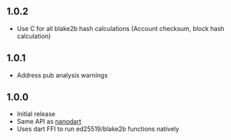 ## 1.0.2

* Use C for all blake2b hash calculations (Account checksum, block hash calculation)

## 1.0.1

* Address pub analysis warnings

## 1.0.0

* Initial release
* Same API as [nanodart](https://pub.dev/packages/nanodart)
* Uses dart FFI to run ed25519/blake2b functions natively
